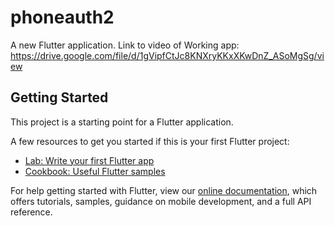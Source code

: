 # phoneauth2

A new Flutter application.
Link to video of Working app:   https://drive.google.com/file/d/1gVipfCtJc8KNXryKKxXKwDnZ_ASoMgSg/view 

## Getting Started

This project is a starting point for a Flutter application.

A few resources to get you started if this is your first Flutter project:

- [Lab: Write your first Flutter app](https://flutter.dev/docs/get-started/codelab)
- [Cookbook: Useful Flutter samples](https://flutter.dev/docs/cookbook)

For help getting started with Flutter, view our
[online documentation](https://flutter.dev/docs), which offers tutorials,
samples, guidance on mobile development, and a full API reference.
